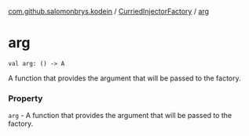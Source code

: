 [com.github.salomonbrys.kodein](../index.md) / [CurriedInjectorFactory](index.md) / [arg](.)

# arg

`val arg: () -> A`

A function that provides the argument that will be passed to the factory.

### Property

`arg` - A function that provides the argument that will be passed to the factory.